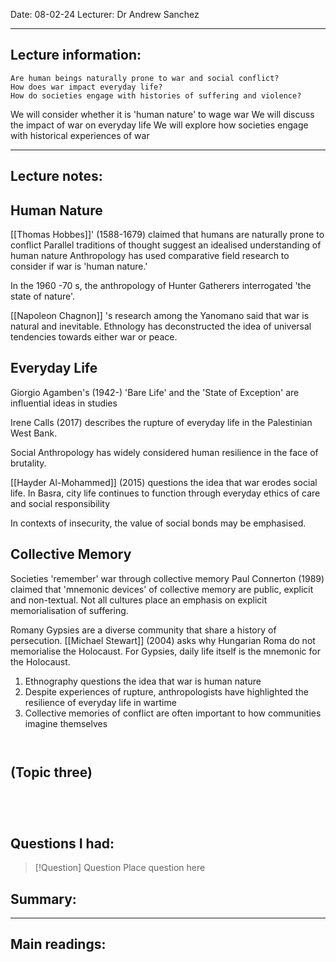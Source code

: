 Date: 08-02-24
Lecturer: Dr Andrew Sanchez

---
## Lecture information:

```ad-tldr
Are human beings naturally prone to war and social conflict?
How does war impact everyday life?
How do societies engage with histories of suffering and violence?
```

We will consider whether it is 'human nature' to wage war
We will discuss the impact of war on everyday life
We will explore how societies engage with historical experiences of war

---

## Lecture notes:

## Human Nature

[[Thomas Hobbes]]' (1588-1679) claimed that humans are naturally prone to conflict
Parallel traditions of thought suggest an idealised understanding of human nature
Anthropology has used comparative field research to consider if war is 'human nature.'

In the 1960 -70 s, the anthropology of Hunter Gatherers interrogated 'the state of nature'.

[[Napoleon Chagnon]] 's research among the Yanomano said that war is natural and inevitable. Ethnology has deconstructed the idea of universal tendencies towards either war or peace.

## Everyday Life

Giorgio Agamben's (1942-) 'Bare Life' and the 'State of Exception' are influential ideas in studies

Irene Calls (2017) describes the rupture of everyday life in the Palestinian West Bank.

Social Anthropology has widely considered human resilience in the face of brutality.

[[Hayder Al-Mohammed]] (2015) questions the idea that war erodes social life. In Basra, city life continues to function through everyday ethics of care and social responsibility

In contexts of insecurity, the value of social bonds may be emphasised.

## Collective Memory

Societies 'remember' war through collective memory
Paul Connerton (1989) claimed that 'mnemonic devices' of collective memory are public, explicit and non-textual.
Not all cultures place an emphasis on explicit memorialisation of suffering.

Romany Gypsies are a diverse community that share a history of persecution.
[[Michael Stewart]] (2004) asks why Hungarian Roma do not memorialise the Holocaust.
For Gypsies, daily life itself is the mnemonic for the Holocaust.

1. Ethnography questions the idea that war is human nature
2. Despite experiences of rupture, anthropologists have highlighted the resilience of everyday life in wartime
3. Collective memories of conflict are often important to how communities imagine themselves


```ad-quote


```

## (Topic three)

```ad-important


```

```ad-error


```


## Questions I had:

> [!Question] Question
> Place question here


## Summary:

---

## Main readings:
